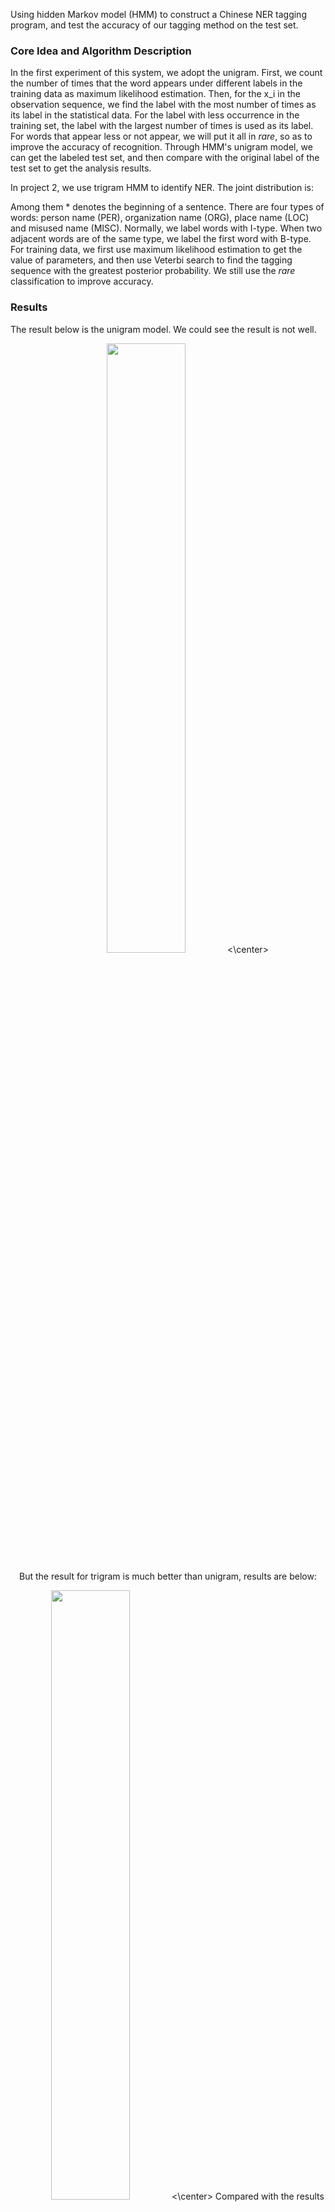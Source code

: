 Using hidden Markov model (HMM) to construct a Chinese NER tagging program, and test the accuracy of our tagging method on the test set.

### Core Idea and Algorithm Description
In the first experiment of this system, we adopt the unigram.  First, we count the number of times that the word appears under different labels in the training data as maximum likelihood estimation. Then, for the x_i in the observation sequence, we find the label with the most number of times as its label in the statistical data. For the label with less occurrence in the training set, the label with the largest number of times is used as its label. For words that appear less or not appear, we will put it all in _rare_, so as to improve the accuracy of recognition. Through HMM's unigram model, we can get the labeled test set, and then compare with the original label of the test set to get the analysis results.

In project 2, we use trigram HMM to identify NER. 
The joint distribution is:

Among them * denotes the beginning of a sentence. There are four types of words: person name (PER), organization name (ORG), place name (LOC) and misused name (MISC). Normally, we label words with I-type. When two adjacent words are of the same type, we label the first word with B-type. For training data, we first use maximum likelihood estimation to get the value of parameters, and then use Veterbi search to find the tagging sequence with the greatest posterior probability. We still use the _rare_ classification to improve accuracy.

### Results
The result below is the unigram model. We could see the result is not well. 

<center>
<img src="https://img-blog.csdnimg.cn/20181119152056911.jpg" width=50% height=50% /> 
<\center>

But the result for trigram is much better than unigram, results are below:
<center>
<img src="https://img-blog.csdnimg.cn/2018111915253119.jpg" width=50% height=50% /> 
<\center>
Compared with the results of experiment 1, the recognition accuracy of Experiment 2 has been greatly improved, from 22% to 76%. Although the recall rate has not been greatly improved, the F1-Score has been doubled.

Specifically, the number of named entities correctly identified in Experiment 1 and Experiment 2 is basically the same, so the recall rate is similar, but experiment 1 mistook a large number of non-named entities for named entities, resulting in low recognition accuracy, which also reflects the defects of the model used in experiment 1.

In fact, the one-dimensional model used in Experiment 1 only considers the transmission probability of hidden Markov model, does not consider the transition probability between tags, ignores the correlation between the front and back tags in the tag sequence, so the experiment results are poor.

In experiment 2, a trigram hidden Markov model was used to improve the model defects in experiment 1, thus achieving a leap in recognition accuracy.

However, it was noted that the improvement of Experiment 2 did not improve the recall rate, which is the deficiency of the model and needs further study.

### Main Modules and Echnological Processes
Data Description: our original data is ner_train.dat. The data form is two columns per row. The first column is a word in a sentence, and the second column is the annotation of the word. We selected some data from training data as test data and saved it into ner_dev.key.

#### (1) count_freqs.py module:
Used for word count and transfer count.The method parameter is ner_train_rare.dat. The result is saved into ner_rare.counts.
		The results are as follows:
		a. the second mark is WORDTAG:
		13 WORDTAG I-ORG University
		This shows that in training data, University appears 13 times with I-ORG tag.
		b. the second mark is n-GRAM:
		This row data is used to record Count (y), Count (yn-1, yn) and Count (yn-2, yn-1, yn).
		For example:
		3792 2-GRAM O I-ORG
		This is used to record the number of I-ORG after the O tag: 3792
		1586 3-GRAM O I-ORG I-ORG
		The above record shows that the number of combinations of O, I-ORG and I-ORG is 1586.


#### (2) get_output_2.py 
It is our core module, get_output_1.py is simpler than 2, so we only introduce get_output_2.py.
TagRatio method: computing conditional probabilities

TagRatio first reads the previous generated ner_multiTag. counts file and traverses the rows labeled "1-GRAM" and "WORDTAG". tagRecord is used to record the number of occurrences of each tag in the unary grammar, and wordRecord is used to count the number of occurrences of words under a tag. WordCal records the conditional probability of word occurrence when a label is known: WordCal [word] [tag]

Handle method: dividing data into sentences and passing them into Viterbi functions.

Handle reads the data in the verification set ner_dev.dat and adds sentences list in the form of sentences. At the same time, two empty lists of dp_tag and dp_prob equal to sentences are formed to load tags and probabilities respectively. We pass sentences, empty dp_tag and dp_prob in corresponding positions into Viterbi method. Eventually, our sentences, and the corresponding tags and probability will be sent back as return.
Viterbi function: Viterbi algorithm is used to calculate the maximum likelihood labels of each observation sentence.

When the last word in the clause appears in dic, we first determine whether it has recursively reached the starting point. For clauses that are already at the starting point of recursion, we call the CalculateQ method. We find the largest label in all the labels directly. For clauses that are not from the starting point of recursion, we calculate the probability of combination and go down. First level recursion.

When the end of a clause is used to train words that do not appear in our expectations, we use the _rara_set to process them. The following process is exactly similar to the above process.

Run method: control process

First call tagRatio to generate DIC for recording conditional probability, and then call handle to split the test set into sentences and label and probability. Go through sentences again and write the result to the file.

#### （3）multi_tag.py
In the ner_dat, ner_countin the content in ner_train_multiTag.dat, and the example to the data to the data, the change, the name to the number, the number, the name, and the name.

#### （4）eval_ne_tagger.py 
Method for analyzing the  accuracy of experimence. The parameters are the real labels of the test set, and the labels we predict.




